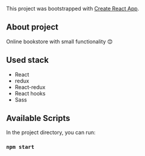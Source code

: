 This project was bootstrapped with [Create React App](https://github.com/facebook/create-react-app).

## About project
Online bookstore with small functionality :blush:

## Used stack

* React
* redux
* React-redux
* React hooks
* Sass


## Available Scripts
In the project directory, you can run:
### `npm start`



